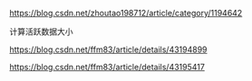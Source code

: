 
https://blog.csdn.net/zhoutao198712/article/category/1194642



计算活跃数据大小

https://blog.csdn.net/ffm83/article/details/43194899


https://blog.csdn.net/ffm83/article/details/43195417



